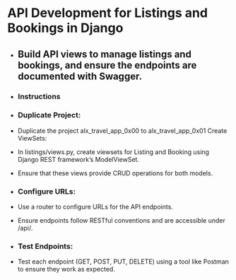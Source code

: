 # API Development for Listings and Bookings in Django

- ## Build API views to manage listings and bookings, and ensure the endpoints are documented with Swagger.

- ### Instructions

- ### Duplicate Project:

- Duplicate the project alx_travel_app_0x00 to alx_travel_app_0x01
Create ViewSets:

- In listings/views.py, create viewsets for Listing and Booking using Django REST framework’s ModelViewSet.
- Ensure that these views provide CRUD operations for both models.

- ### Configure URLs:

- Use a router to configure URLs for the API endpoints.
- Ensure endpoints follow RESTful conventions and are accessible under /api/.

- ### Test Endpoints:
- Test each endpoint (GET, POST, PUT, DELETE) using a tool like Postman to ensure they work as expected.